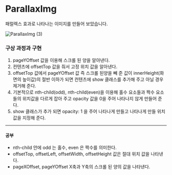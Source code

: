 # ParallaxImg

패럴렉스 효과로 나타나는 이미지를 만들어 보았습니다.

![ParallaxImg (3)](https://user-images.githubusercontent.com/61913417/106781367-53a97080-668c-11eb-8c0a-da0f606fdb7c.gif)

### 구상 과정과 구현
1. pageYOffset 값을 이용해 스크롤 된 양을 알아낸다.
2. 컨텐츠에 offsetTop 값을 줘서 고정 위치 값을 알아낸다.
3. offsetTop 값에서 pageYOffset 값 즉 스크롤 된양을 빼 준 값이 innerHeight(화면의 높이값)의 절반 이하가 되면 컨텐츠에 show 클래스를 추가해 주고 아닐 경우 제거해 준다.
4. 기본적으로 nth-child(odd), nth-child(even)을 이용해 홀수 요소들과 짝수 요소들의 위치값을 다르게 잡아 주고 opacity 값을 0을 주어 나타나지 않게 만들어 준다.
5. show 클래스가 추가 되면 opacity: 1 을 주어 나타나게 만들고 나타나게 만들 위치값을 지정해 준다.
---
#### 공부
- nth-child 안에 odd 는 홀수, even 은 짝수를 의미한다.  
- offsetTop, offsetLeft, offsetWidth, offsetHeight 값은 절대 위치 값을 나타낸다.
- pageXOffset, pageYOffset X축과 Y축의 스크롤 된 양의 값을 나타낸다.
